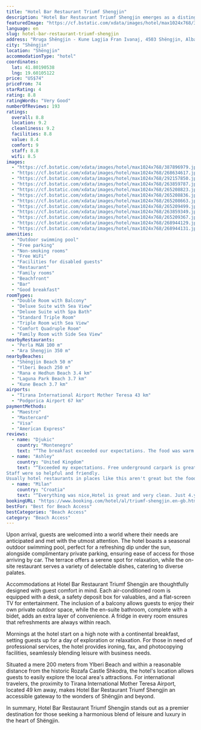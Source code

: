 ```yaml
---
title: "Hotel Bar Restaurant Triumf Shengjin"
description: "Hotel Bar Restaurant Triumf Shengjin emerges as a distinguished choice for travelers seeking a blend of comfort and convenience on their visit to Shëngjin."
featuredImage: "https://cf.bstatic.com/xdata/images/hotel/max1024x768/387896979.jpg?k=f4b31a54dfac387f79112d7e363a00d9cd5abba58752f7eb34f3a0324a98ad5c&o=&hp=1"
language: en
slug: hotel-bar-restaurant-triumf-shengjin
address: "Rruga Shëngjin - Kune Lagjia Fran Ivanaj, 4503 Shëngjin, Albania"
city: "Shëngjin"
location: "Shëngjin"
accommodationType: "hotel"
coordinates:
  lat: 41.80190538
  lng: 19.60105122
price: "US$74"
priceFrom: 74
starRating: 4
rating: 8.8
ratingWords: "Very Good"
numberOfReviews: 193
ratings:
  overall: 8.8
  location: 9.2
  cleanliness: 9.2
  facilities: 8.8
  value: 8.4
  comfort: 9
  staff: 8.8
  wifi: 8.5
images:
  - "https://cf.bstatic.com/xdata/images/hotel/max1024x768/387896979.jpg?k=f4b31a54dfac387f79112d7e363a00d9cd5abba58752f7eb34f3a0324a98ad5c&o=&hp=1"
  - "https://cf.bstatic.com/xdata/images/hotel/max1024x768/268634617.jpg?k=c12173b9365604f7f9969269b6ba4ead8e84ddf0801ae7c89f65179a1b691cc5&o=&hp=1"
  - "https://cf.bstatic.com/xdata/images/hotel/max1024x768/292157850.jpg?k=9c7e298b84f73166f46db76583c9df1ec2f665d5c2f699e1885d52d2478d247a&o=&hp=1"
  - "https://cf.bstatic.com/xdata/images/hotel/max1024x768/263859787.jpg?k=79ca7bf05c6ccf981c8f5d7eb8a989595e43cfdf781c01d75309a76f3374042a&o=&hp=1"
  - "https://cf.bstatic.com/xdata/images/hotel/max1024x768/265208823.jpg?k=836cf7222b43ad2ae365f4e1fee5ba830bbf0c27f8a81f705260ca4777328e06&o=&hp=1"
  - "https://cf.bstatic.com/xdata/images/hotel/max1024x768/265208836.jpg?k=4d86743802325e96bb0229c552d605ee823b72a606b630fbad83c29725b56155&o=&hp=1"
  - "https://cf.bstatic.com/xdata/images/hotel/max1024x768/265208663.jpg?k=52f68c9e24a85d10575c15e3f620a39b6e6d817417744d1b0bf7a09bcb3409a6&o=&hp=1"
  - "https://cf.bstatic.com/xdata/images/hotel/max1024x768/265209499.jpg?k=09f454b9dc1ed04213fa24950e35b04e3a1fd54f572196e417cb6b9e6574b6a3&o=&hp=1"
  - "https://cf.bstatic.com/xdata/images/hotel/max1024x768/263859349.jpg?k=63af85b629e38491925729dbf081ee81070241dbb0f0f6d57ddc9fb359772a47&o=&hp=1"
  - "https://cf.bstatic.com/xdata/images/hotel/max1024x768/265209367.jpg?k=6c8f3ce797ae197ecddb432747ce34445636943d9178a2e291bf9ed94a510a22&o=&hp=1"
  - "https://cf.bstatic.com/xdata/images/hotel/max1024x768/268944129.jpg?k=f26500f1d3b6df665273957b056417419f2ccc7dd92315ac0b33b3bbf80bfcdb&o=&hp=1"
  - "https://cf.bstatic.com/xdata/images/hotel/max1024x768/268944131.jpg?k=e0357a38a8e3a9d0a2fa60f1fcb070fc55b8bf51e2947de69728c8e4b1c0868e&o=&hp=1"
amenities:
  - "Outdoor swimming pool"
  - "Free parking"
  - "Non-smoking rooms"
  - "Free WiFi"
  - "Facilities for disabled guests"
  - "Restaurant"
  - "Family rooms"
  - "Beachfront"
  - "Bar"
  - "Good breakfast"
roomTypes:
  - "Double Room with Balcony"
  - "Deluxe Suite with Sea View"
  - "Deluxe Suite with Spa Bath"
  - "Standard Triple Room"
  - "Triple Room with Sea View"
  - "Comfort Quadruple Room"
  - "Family Room with Side Sea View"
nearbyRestaurants:
  - "Perla M&N 100 m"
  - "Ara Shengjin 350 m"
nearbyBeaches:
  - "Shëngjin Beach 50 m"
  - "Ylberi Beach 250 m"
  - "Rana e Hedhun Beach 3.4 km"
  - "Laguna Park Beach 3.7 km"
  - "Kune Beach 3.7 km"
airports:
  - "Tirana International Airport Mother Teresa 43 km"
  - "Podgorica Airport 67 km"
paymentMethods:
  - "Maestro"
  - "Mastercard"
  - "Visa"
  - "American Express"
reviews:
  - name: "Djukic"
    country: "Montenegro"
    text: "“The breakfast exceeded our expectations. The food was warm and delicious. The location was great, near the beach, various restaurants and small shops.”"
  - name: "Ashley"
    country: "United Kingdom"
    text: "“Exceeded my expectations. Free underground carpark is great in such a busy area.
Staff were so helpful and friendly.
Usually hotel restaurants in places like this aren't great but the food was fantastic. The roof top pool is big enough and the...”"
  - name: "Milan"
    country: "Croatia"
    text: "“Everything was nice,Hotel is great and very clean. Just 4.years old. Over the street beach...Next to Hotel Supermarket. Better can not be...”"
bookingURL: "https://www.booking.com/hotel/al/triumf-shengjin.en-gb.html?aid=8035640"
bestFor: "Best for Beach Access"
bestCategories: "Beach Access"
category: "Beach Access"
---
```


Upon arrival, guests are welcomed into a world where their needs are anticipated and met with the utmost attention. The hotel boasts a seasonal outdoor swimming pool, perfect for a refreshing dip under the sun, alongside complimentary private parking, ensuring ease of access for those arriving by car. The terrace offers a serene spot for relaxation, while the on-site restaurant serves a variety of delectable dishes, catering to diverse palates.

Accommodations at Hotel Bar Restaurant Triumf Shengjin are thoughtfully designed with guest comfort in mind. Each air-conditioned room is equipped with a desk, a safety deposit box for valuables, and a flat-screen TV for entertainment. The inclusion of a balcony allows guests to enjoy their own private outdoor space, while the en-suite bathroom, complete with a bidet, adds an extra layer of convenience. A fridge in every room ensures that refreshments are always within reach.

Mornings at the hotel start on a high note with a continental breakfast, setting guests up for a day of exploration or relaxation. For those in need of professional services, the hotel provides ironing, fax, and photocopying facilities, seamlessly blending leisure with business needs.

Situated a mere 200 meters from Ylberi Beach and within a reasonable distance from the historic Rozafa Castle Shkodra, the hotel's location allows guests to easily explore the local area's attractions. For international travelers, the proximity to Tirana International Mother Teresa Airport, located 49 km away, makes Hotel Bar Restaurant Triumf Shengjin an accessible gateway to the wonders of Shëngjin and beyond.

In summary, Hotel Bar Restaurant Triumf Shengjin stands out as a premier destination for those seeking a harmonious blend of leisure and luxury in the heart of Shëngjin.